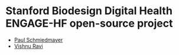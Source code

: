 <!--

This source file is part of the Stanford Biodesign Digital Health ENGAGE-HF open-source project

SPDX-FileCopyrightText: 2023 Stanford University and the project authors (see CONTRIBUTORS.md)

SPDX-License-Identifier: MIT

-->

# Stanford Biodesign Digital Health ENGAGE-HF open-source project

- [Paul Schmiedmayer](https://github.com/PSchmiedmayer)
- [Vishnu Ravi](https://github.com/vishnuravi)
